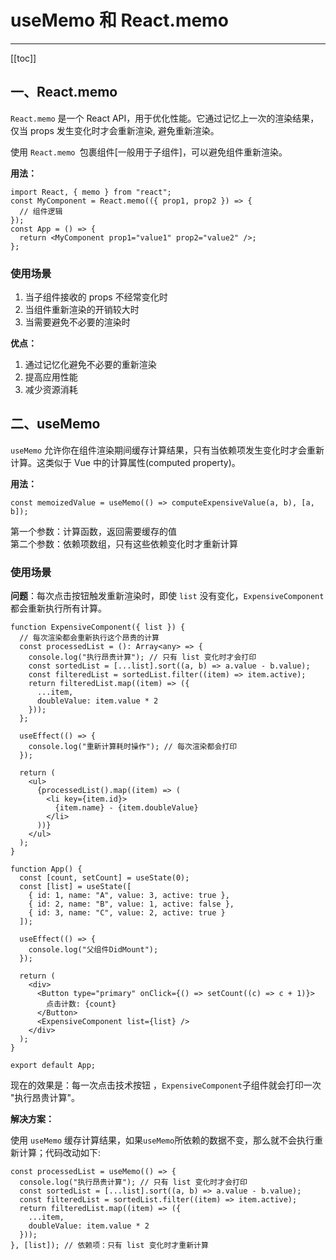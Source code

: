 # useMemo 和 React.memo

---

[[toc]]

## 一、React.memo

`React.memo` 是一个 React API，用于优化性能。它通过记忆上一次的渲染结果，仅当 props 发生变化时才会重新渲染, 避免重新渲染。

使用 `React.memo `包裹组件[一般用于子组件]，可以避免组件重新渲染。

**用法：**

```tsx
import React, { memo } from "react";
const MyComponent = React.memo(({ prop1, prop2 }) => {
  // 组件逻辑
});
const App = () => {
  return <MyComponent prop1="value1" prop2="value2" />;
};
```

### 使用场景

1. 当子组件接收的 props 不经常变化时
2. 当组件重新渲染的开销较大时
3. 当需要避免不必要的渲染时

**优点：**

1. 通过记忆化避免不必要的重新渲染
2. 提高应用性能
3. 减少资源消耗

## 二、useMemo

`useMemo` 允许你在组件渲染期间缓存计算结果，只有当依赖项发生变化时才会重新计算。这类似于 Vue 中的计算属性(computed property)。

**用法：**

```tsx
const memoizedValue = useMemo(() => computeExpensiveValue(a, b), [a, b]);
```

第一个参数：计算函数，返回需要缓存的值<br/> 第二个参数：依赖项数组，只有这些依赖变化时才重新计算

### 使用场景

**问题**：每次点击按钮触发重新渲染时，即使 `list` 没有变化，`ExpensiveComponent` 都会重新执行所有计算。

```tsx
function ExpensiveComponent({ list }) {
  // 每次渲染都会重新执行这个昂贵的计算
  const processedList = (): Array<any> => {
    console.log("执行昂贵计算"); // 只有 list 变化时才会打印
    const sortedList = [...list].sort((a, b) => a.value - b.value);
    const filteredList = sortedList.filter((item) => item.active);
    return filteredList.map((item) => ({
      ...item,
      doubleValue: item.value * 2
    }));
  };

  useEffect(() => {
    console.log("重新计算耗时操作"); // 每次渲染都会打印
  });

  return (
    <ul>
      {processedList().map((item) => (
        <li key={item.id}>
          {item.name} - {item.doubleValue}
        </li>
      ))}
    </ul>
  );
}

function App() {
  const [count, setCount] = useState(0);
  const [list] = useState([
    { id: 1, name: "A", value: 3, active: true },
    { id: 2, name: "B", value: 1, active: false },
    { id: 3, name: "C", value: 2, active: true }
  ]);

  useEffect(() => {
    console.log("父组件DidMount");
  });

  return (
    <div>
      <Button type="primary" onClick={() => setCount((c) => c + 1)}>
        点击计数: {count}
      </Button>
      <ExpensiveComponent list={list} />
    </div>
  );
}

export default App;
```

现在的效果是：每一次点击技术按钮 ，`ExpensiveComponent`子组件就会打印一次 "执行昂贵计算"。

**解决方案：**

使用 `useMemo` 缓存计算结果，如果`useMemo`所依赖的数据不变，那么就不会执行重新计算；代码改动如下:

```tsx
const processedList = useMemo(() => {
  console.log("执行昂贵计算"); // 只有 list 变化时才会打印
  const sortedList = [...list].sort((a, b) => a.value - b.value);
  const filteredList = sortedList.filter((item) => item.active);
  return filteredList.map((item) => ({
    ...item,
    doubleValue: item.value * 2
  }));
}, [list]); // 依赖项：只有 list 变化时才重新计算
```
